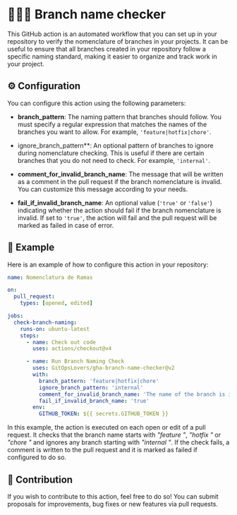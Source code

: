 # 🌿🕵️‍♂️ Branch name checker

This GitHub action is an automated workflow that you can set up in your repository to verify the nomenclature of branches in your projects. It can be useful to ensure that all branches created in your repository follow a specific naming standard, making it easier to organize and track work in your project.

## ⚙️ Configuration

You can configure this action using the following parameters:

- **branch_pattern**: The naming pattern that branches should follow. You must specify a regular expression that matches the names of the branches you want to allow. For example, `'feature|hotfix|chore'`.
  
- ignore_branch_pattern**: An optional pattern of branches to ignore during nomenclature checking. This is useful if there are certain branches that you do not need to check. For example, `'internal'`.
  
- **comment_for_invalid_branch_name**: The message that will be written as a comment in the pull request if the branch nomenclature is invalid. You can customize this message according to your needs.
  
- **fail_if_invalid_branch_name**: An optional value (`'true'` or `'false'`) indicating whether the action should fail if the branch nomenclature is invalid. If set to `'true'`, the action will fail and the pull request will be marked as failed in case of error.

## 📝 Example

Here is an example of how to configure this action in your repository:

```yaml
name: Nomenclatura de Ramas

on:
  pull_request:
    types: [opened, edited]

jobs:
  check-branch-naming:
    runs-on: ubuntu-latest
    steps:
      - name: Check out code
        uses: actions/checkout@v4

      - name: Run Branch Naming Check
        uses: GitOpsLovers/gha-branch-name-checker@v2
        with:
          branch_pattern: 'feature|hotfix|chore'
          ignore_branch_pattern: 'internal'
          comment_for_invalid_branch_name: 'The name of the branch is invalid'
          fail_if_invalid_branch_name: 'true'
        env:
          GITHUB_TOKEN: ${{ secrets.GITHUB_TOKEN }}
```

In this example, the action is executed on each open or edit of a pull request. It checks that the branch name starts with *"feature "*, *"hotfix "* or *"chore "* and ignores any branch starting with *"internal "*. If the check fails, a comment is written to the pull request and it is marked as failed if configured to do so.

## 👥 Contribution

If you wish to contribute to this action, feel free to do so! You can submit proposals for improvements, bug fixes or new features via pull requests.